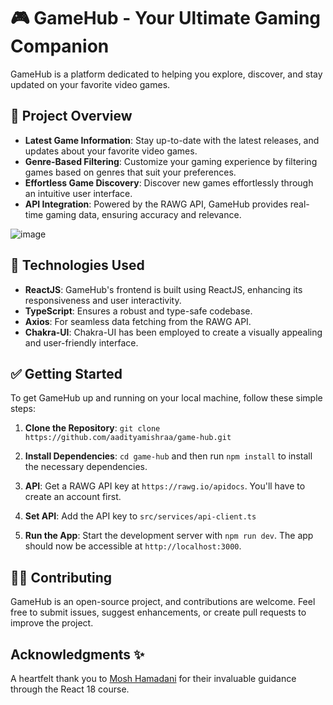 # 🎮 GameHub - Your Ultimate Gaming Companion 

GameHub is a platform dedicated to helping you explore, discover, and stay updated on your favorite video games.

## 📑 Project Overview 
- **Latest Game Information**: Stay up-to-date with the latest releases, and updates about your favorite video games.
- **Genre-Based Filtering**: Customize your gaming experience by filtering games based on genres that suit your preferences.
- **Effortless Game Discovery**: Discover new games effortlessly through an intuitive user interface.
- **API Integration**: Powered by the RAWG API, GameHub provides real-time gaming data, ensuring accuracy and relevance.

![image](https://github.com/aadityamishraa/game-hub/assets/37442807/669de848-25fd-40a5-a4ce-004410d6885e)

## 🚀 Technologies Used 

- **ReactJS**: GameHub's frontend is built using ReactJS, enhancing its responsiveness and user interactivity.
- **TypeScript**: Ensures a robust and type-safe codebase.
- **Axios**: For seamless data fetching from the RAWG API.
- **Chakra-UI**: Chakra-UI has been employed to create a visually appealing and user-friendly interface.

## ✅ Getting Started 

To get GameHub up and running on your local machine, follow these simple steps:

1. **Clone the Repository**: `git clone https://github.com/aadityamishraa/game-hub.git`

2. **Install Dependencies**: `cd game-hub` and then run `npm install` to install the necessary dependencies.
3. **API**: Get a RAWG API key at `https://rawg.io/apidocs`. You'll have to create an account first.
4. **Set API**: Add the API key to `src/services/api-client.ts`
5. **Run the App**: Start the development server with `npm run dev`. The app should now be accessible at `http://localhost:3000`.

## 👨‍💻 Contributing 

GameHub is an open-source project, and contributions are welcome. Feel free to submit issues, suggest enhancements, or create pull requests to improve the project.

## Acknowledgments ✨

A heartfelt thank you to [Mosh Hamadani](https://github.com/mosh-hamedani) for their invaluable guidance through the React 18 course.

